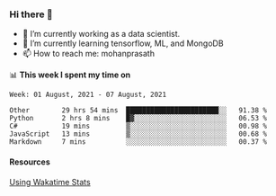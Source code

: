 ### Hi there 👋

- 🔭 I’m currently working as a data scientist.
- 🌱 I’m currently learning tensorflow, ML, and MongoDB
- 📫 How to reach me: mohanprasath

📊 **This week I spent my time on**
<!--START_SECTION:waka-->
```text
Week: 01 August, 2021 - 07 August, 2021

Other        29 hrs 54 mins  ███████████████████████░░   91.38 % 
Python       2 hrs 8 mins    █▓░░░░░░░░░░░░░░░░░░░░░░░   06.53 % 
C#           19 mins         ▒░░░░░░░░░░░░░░░░░░░░░░░░   00.98 % 
JavaScript   13 mins         ▒░░░░░░░░░░░░░░░░░░░░░░░░   00.68 % 
Markdown     7 mins          ░░░░░░░░░░░░░░░░░░░░░░░░░   00.37 % 
```
<!--END_SECTION:waka-->

#### Resources
[Using Wakatime Stats](https://github.com/marketplace/actions/waka-readme)
